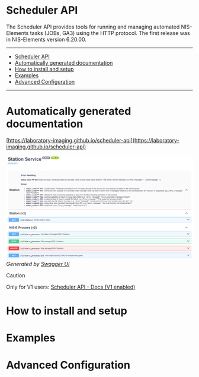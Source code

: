 # Scheduler API
The Scheduler API provides tools for running and managing automated NIS-Elements tasks (JOBs, GA3) using the HTTP protocol. The first release was in NIS-Elements version 6.20.00.

---
- [Scheduler API](#scheduler-api)
- [Automatically generated documentation](#automatically-generated-documentation)
- [How to install and setup](#how-to-install-and-setup)
- [Examples](#examples)
- [Advanced Configuration](#advanced-configuration)
---

# Automatically generated documentation

[https://laboratory-imaging.github.io/scheduler-api](https://laboratory-imaging.github.io/scheduler-api)

![API Docs](img/api.png)
_Generated by [Swagger UI](https://swagger.io/docs/)_

> [!CAUTION]  
> Only for V1 users: [Scheduler API - Docs (V1 enabled)](https://laboratory-imaging.github.io/scheduler-api/?url=openapi_v1enabled.json)

# How to install and setup

# Examples

# Advanced Configuration
